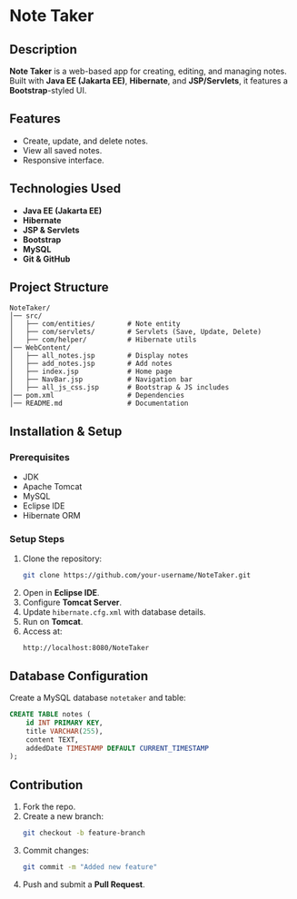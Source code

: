 # Note Taker

## Description
**Note Taker** is a web-based app for creating, editing, and managing notes. Built with **Java EE (Jakarta EE)**, **Hibernate**, and **JSP/Servlets**, it features a **Bootstrap**-styled UI.

## Features
- Create, update, and delete notes.
- View all saved notes.
- Responsive interface.

## Technologies Used
- **Java EE (Jakarta EE)**
- **Hibernate**
- **JSP & Servlets**
- **Bootstrap**
- **MySQL**
- **Git & GitHub**

## Project Structure
```
NoteTaker/
│── src/
│   ├── com/entities/        # Note entity
│   ├── com/servlets/        # Servlets (Save, Update, Delete)
│   ├── com/helper/          # Hibernate utils
│── WebContent/
│   ├── all_notes.jsp        # Display notes
│   ├── add_notes.jsp        # Add notes
│   ├── index.jsp            # Home page
│   ├── NavBar.jsp           # Navigation bar
│   ├── all_js_css.jsp       # Bootstrap & JS includes
│── pom.xml                  # Dependencies
│── README.md                # Documentation
```

## Installation & Setup
### Prerequisites
- JDK
- Apache Tomcat
- MySQL
- Eclipse IDE
- Hibernate ORM

### Setup Steps
1. Clone the repository:
   ```sh
   git clone https://github.com/your-username/NoteTaker.git
   ```
2. Open in **Eclipse IDE**.
3. Configure **Tomcat Server**.
4. Update `hibernate.cfg.xml` with database details.
5. Run on **Tomcat**.
6. Access at:
   ```
   http://localhost:8080/NoteTaker
   ```

## Database Configuration
Create a MySQL database `notetaker` and table:
```sql
CREATE TABLE notes (
    id INT PRIMARY KEY,
    title VARCHAR(255),
    content TEXT,
    addedDate TIMESTAMP DEFAULT CURRENT_TIMESTAMP
);
```

## Contribution
1. Fork the repo.
2. Create a new branch:
   ```sh
   git checkout -b feature-branch
   ```
3. Commit changes:
   ```sh
   git commit -m "Added new feature"
   ```
4. Push and submit a **Pull Request**.



